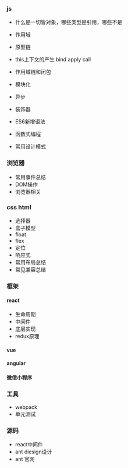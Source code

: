 ### js

- 什么是一切皆对象，哪些类型是引用，哪些不是
- 作用域
- 原型链
- this上下文的产生 bind apply call
- 作用域链和闭包
- 模块化
- 异步
- 装饰器
- ES6新增语法

- 函数式编程
- 常用设计模式

### 浏览器

- 常用事件总结
- DOM操作
- 浏览器相关

### css html

- 选择器
- 盒子模型
- float
- flex
- 定位
- 响应式
- 常用布局总结
- 常见兼容总结

### 框架

#### react

- 生命周期
- 中间件
- 底层实现
- redux原理

#### vue

#### angular

#### 微信小程序

### 工具

- webpack
- 单元测试

### 源码

- react中间件
- ant diesign设计
- ant 官网

